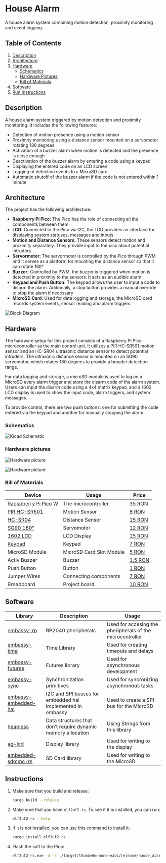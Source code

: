 # House Alarm

A house alarm system combining motion detection, proximity monitoring and event logging.


## Table of Contents
1. [Description](#description)
2. [Architecture](#architecture)
3. [Hardware](#hardware)
    - [Schematics](#schematics)
    - [Hardware Pictures](#hardware-pictures)
    - [Bill of Materials](#bill-of-materials)
4. [Software](#software)
5. [Run Instructions](#instructions)


## Description

A house alarm system triggered by motion detection and proximity monitoring. It includes the following features:

- Detection of motion presence using a motion sensor
- Proximity monitoring using a distance sensor mounted on a servomotor rotating 180 degrees
- Activation of a buzzer alarm when motion is detected and the presence is close enough
- Deactivation of the buzzer alarm by entering a code using a keypad
- Displaying the entered code on an LCD screen
- Logging of detection events to a MicroSD card
- Automatic shutoff of the buzzer alarm if the code is not entered within 1 minute


## Architecture 

The project has the following architecture:
 - __Raspberry Pi Pico:__ The Pico has the role of connecting all the components between them
 - __LCD:__ Connected to the Pico via I2C, the LCD provides an interface for displaying system statuses, messages and inputs
 - __Motion and Distance Sensors:__ These sensors detect motion and proximity separately. They provide input to the pico about potential intruders
 - __Servormotor:__ The servormotor is controlled by the Pico through PWM and it serves as a platform for mounting the distance sensor so that it can rotate 180°
 - __Buzzer:__ Controlled by PWM, the buzzer is triggered when motion is detected in proximity to the sensors. It acts as an audible alarm
 - __Keypad and Push Button:__ The keypad allows the user to input a code to disarm the alarm. Aditionally, a stop button provides a manual override to stop the alarm if necessary
 - __MicroSD Card:__ Used for data logging and storage, the MicroSD card records system events, sensor reading and alarm triggers

![Block Diagram](./assets/block_diagram.png)


## Hardware

The hardware setup for this project consists of a Raspberry Pi Pico microcontroller as the main control unit. It utilizes a PIR HC-SR501 motion sensor and an HC-SR04 ultrasonic distance sensor to detect potential intruders. The ultrasonic distance sensor is mounted on an SG90 servomotor, which rotates 180 degrees to provide a broader detection range.

For data logging and storage, a microSD module is used to log on a MicroSD every alarm trigger and store the disarm code of the alarm system. Users can input the disarm code using a 4x4 matrix keypad, and a 1602 LCD display is used to show the input code, alarm triggers, and system messages.

To provide control, there are two push buttons: one for submitting the code entered via the keypad and another for manually stopping the alarm.


### Schematics

![Kicad Schematic](./assets/kicad_schematic.png)


### Hardware pictures

![Hardware picture](./assets/hardware_picture1.jpg)

![Hardware picture](./assets/hardware_picture2.jpg)


### Bill of Materials
| Device | Usage | Price |
|--------|--------|-------|
| [Rapspberry Pi Pico W](https://www.raspberrypi.com/documentation/microcontrollers/raspberry-pi-pico.html) | The microcontroller | [35 RON](https://www.optimusdigital.ro/en/raspberry-pi-boards/12394-raspberry-pi-pico-w.html) |
| [PIR HC-SR501](https://components101.com/sites/default/files/component_datasheet/HC%20SR501%20PIR%20Sensor%20Datasheet.pdf) | Motion Sensor | [6 RON](https://www.optimusdigital.ro/ro/senzori-senzori-pir/106-modul-senzor-pir-hc-sr501.html?search_query=pir+senzo&results=40) |
| [HC-SR04](https://www.handsontec.com/dataspecs/HC-SR04-Ultrasonic.pdf) | Distance Sensor | [15 RON](https://www.optimusdigital.ro/ro/senzori-senzori-ultrasonici/2328-senzor-ultrasonic-de-distana-hc-sr04-compatibil-33-v-i-5-v.html?search_query=senzor+de+distant&results=206) |
| [SG90 180°](https://robojax.com/learn/arduino/robojax-servo-sg90_datasheet.pdf) | Servomotor | [12 RON](https://www.optimusdigital.ro/ro/motoare-servomotoare/2261-micro-servo-motor-sg90-180.html?search_query=SG90&results=12) |
| [1602 LCD](https://www.waveshare.com/datasheet/LCD_en_PDF/LCD1602.pdf) | LCD Display | [15 RON](https://www.optimusdigital.ro/ro/optoelectronice-lcd-uri/62-lcd-1602-cu-interfata-i2c-si-backlight-galben-verde.html?search_query=lcd&results=206) |
| [Keypad](https://cdn.sparkfun.com/assets/f/f/a/5/0/DS-16038.pdf) | Keypad | [7 RON](https://www.optimusdigital.ro/ro/senzori-senzori-de-atingere/470-tastatura-matriceala-4x4-cu-conector-pin-de-tip-mama.html?search_query=keypad&results=5) |
| MicroSD Module | MicroSD Card Slot Module | [5 RON](https://www.optimusdigital.ro/en/memories/1516-microsd-card-slot-module.html) |
| Activ Buzzer | Buzzer | [1.5 RON](https://www.optimusdigital.ro/ro/audio-buzzere/635-buzzer-activ-de-3-v.html?search_query=buzzer&results=61) |
| Push Button | Button | [1 RON](https://www.optimusdigital.ro/ro/butoane-i-comutatoare/1119-buton-6x6x6.html?search_query=buton&results=222) |
| Jumper Wires | Connecting components | [7 RON](https://www.optimusdigital.ro/ro/fire-fire-mufate/884-set-fire-tata-tata-40p-10-cm.html?search_query=set+fire&results=110) |
| Breadboard | Project board | [10 RON](https://www.optimusdigital.ro/ro/prototipare-breadboard-uri/8-breadboard-830-points.html?search_query=breadboard&results=145) |


## Software

| Library | Description | Usage |
|---------|-------------|-------|
| [embassy-rp](https://github.com/embassy-rs/embassy/tree/main/embassy-rp) | RP2040 pheripherals | Used for accesing the pheripherals of the microcontroller  |
| [embassy-time](https://github.com/embassy-rs/embassy/tree/main/embassy-time) | Time Library | Used for creating timeouts and delays |
| [embassy-futures](https://github.com/embassy-rs/embassy/tree/main/embassy-futures) | Futures library | Used for asynchronous development |
| [embassy-sync](https://github.com/embassy-rs/embassy/tree/main/embassy-sync) | Synchronization primitives | Used for syncronizing asynchronous tasks |
| [embassy-embedded-hal](https://github.com/embassy-rs/embassy/tree/main/embassy-embedded-hal) | I2C and SPI busses for embedded hal implemented in embassy | Used to create a SPI bus for the MicroSD |
| [heapless](https://github.com/rust-embedded/heapless) | Data structures that don’t require dynamic memory allocation| Using Strings from this library |
| [ag-lcd](https://github.com/mjhouse/ag-lcd) | Display library | Used for writing to the display |
| [embedded-sdmmc-rs](https://github.com/rust-embedded-community/embedded-sdmmc-rs) | SD Card library | Used for writing to the MicroSD |



## Instructions

1. Make sure that you build and release:
    ```bash
    cargo build --release
    ```

2. Make sure that you have `elf2uf2-rs`. To see if it is installed, you can run:
    ```bash
    elf2uf2-rs --help
    ```

3. If it is not installed, you can use this command to install it:
    ```bash
    cargo install elf2uf2-rs
    ```

4. Flash the soft to the Pico:
    ```bash
    elf2uf2-rs.exe -d -s ./target/thumbv6m-none-eabi/release/house_alarm
    ```
